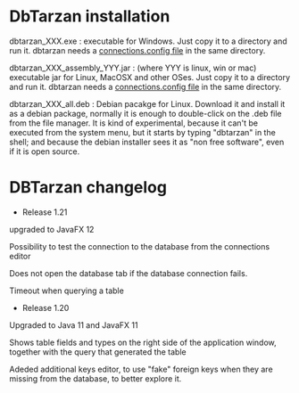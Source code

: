 DbTarzan installation
=====================

dbtarzan_XXX.exe : executable for Windows. Just copy it to a directory and run it. dbtarzan needs a [connections.config file](https://aferrandi.github.io/dbtarzan/The-database-connections-configuration-file) in the same directory. 

dbtarzan_XXX_assembly_YYY.jar : (where YYY is linux, win or mac) executable jar for Linux, MacOSX and other OSes. Just copy it to a directory and run it. dbtarzan needs a [connections.config file](https://aferrandi.github.io/dbtarzan/The-database-connections-configuration-file) in the same directory. 

dbtarzan_XXX_all.deb : Debian pacakge for Linux. Download it and install it as a debian package, normally it is enough to double-click on the .deb file from the file manager. It is kind of experimental, because it can't be executed from the system menu, but it starts by typing "dbtarzan" in the shell; and because the debian installer sees it as "non free software", even if it is open source.     


DBTarzan changelog
=================

- Release 1.21

upgraded to JavaFX 12

Possibility to test the connection to the database from the connections editor

Does not open the database tab if the database connection fails.

Timeout when querying a table


- Release 1.20

Upgraded to Java 11 and JavaFX 11

Shows table fields and types on the right side of the application window, together with the query that generated the table

Adeded additional keys editor, to use "fake" foreign keys when they are missing from the database, to better explore it.

